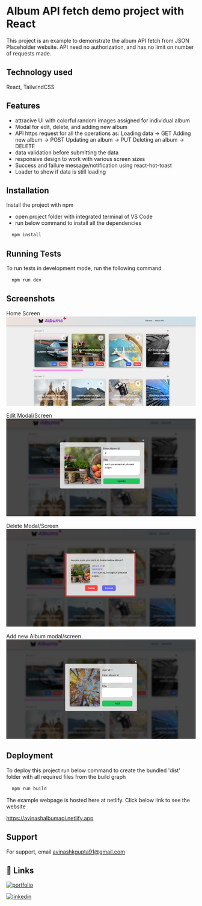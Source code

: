 
# Album API fetch demo project with React

This project is an example to demonstrate the album API fetch from JSON Placeholder website. API need no authorization, and has no limit on number of requests made.


## Technology used

React, TailwindCSS

## Features

- attracive UI with colorful random images assigned for individual album
- Modal for edit, delete, and adding new album
- API https request for all the operations as:
    Loading data -> GET
    Adding new album -> POST 
    Updating an album -> PUT
    Deleting an album -> DELETE
- data validation before submitting the data
- responsive design to work with various screen sizes
- Success and failure message/notification using react-hot-toast
- Loader to show if data is still loading


## Installation

Install the project with npm
- open project folder with integrated terminal of VS Code
- run below command to install all the dependencies

```bash
  npm install
```
    
## Running Tests

To run tests in development mode, run the following command

```bash
  npm run dev
```


## Screenshots

Home Screen
![App Screenshot](src/assets/SS4.png)

Edit Modal/Screen
![App Screenshot](src/assets/SS3.png)

Delete Modal/Screen
![App Screenshot](src/assets/SS2.png)

Add new Album modal/screen
![App Screenshot](src/assets/SS1.png)


## Deployment

To deploy this project run below command to create the bundled 'dist' folder with all required files from the build graph

```bash
  npm run build
```
The example webpage is hosted here at netlify. Click below link to see the website

https://avinashalbumapi.netlify.app

## Support

For support, email avinashkgupta91@gmail.com


## 🔗 Links
[![portfolio](https://img.shields.io/badge/my_portfolio-000?style=for-the-badge&logo=ko-fi&logoColor=white)](https://codesimplified.in)

[![linkedin](https://img.shields.io/badge/linkedin-0A66C2?style=for-the-badge&logo=linkedin&logoColor=white)](https://www.linkedin.com/in/avinash-kumar-gupta-b4a265285/)






